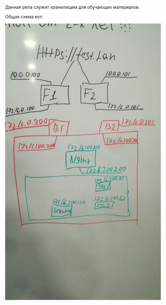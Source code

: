 Данная репа служит хранилищем для обучающих материалов.

Общая схема вот:

![Schema](https://github.com/Valerych-team/learn/raw/master/img/schema.jpg)
